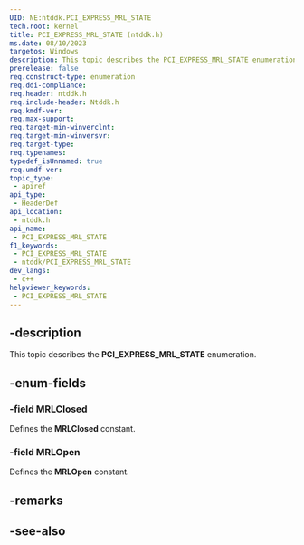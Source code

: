 ```yaml
---
UID: NE:ntddk.PCI_EXPRESS_MRL_STATE
tech.root: kernel
title: PCI_EXPRESS_MRL_STATE (ntddk.h)
ms.date: 08/10/2023
targetos: Windows
description: This topic describes the PCI_EXPRESS_MRL_STATE enumeration (ntddk.h).
prerelease: false
req.construct-type: enumeration
req.ddi-compliance: 
req.header: ntddk.h
req.include-header: Ntddk.h
req.kmdf-ver: 
req.max-support: 
req.target-min-winverclnt: 
req.target-min-winversvr: 
req.target-type: 
req.typenames: 
typedef_isUnnamed: true
req.umdf-ver: 
topic_type:
 - apiref
api_type:
 - HeaderDef
api_location:
 - ntddk.h
api_name:
 - PCI_EXPRESS_MRL_STATE
f1_keywords:
 - PCI_EXPRESS_MRL_STATE
 - ntddk/PCI_EXPRESS_MRL_STATE
dev_langs:
 - c++
helpviewer_keywords:
 - PCI_EXPRESS_MRL_STATE
---
```


## -description

This topic describes the **PCI_EXPRESS_MRL_STATE** enumeration.

## -enum-fields

### -field MRLClosed

Defines the **MRLClosed** constant.

### -field MRLOpen

Defines the **MRLOpen** constant.

## -remarks

## -see-also
